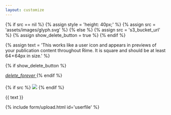 ```yaml
---
layout: customize
---
```


{% if src == nil  %}
{% assign style = 'height: 40px;' %}
{% assign src = 'assets/images/glyph.svg' %}
{% else %}
{% assign src = 's3_bucket_url' %}
{% assign show_delete_button = true %}
{% endif %}

{% assign text = 'This works like a user icon and appears in previews of your publication content throughout Rime. It is square and should be at least 64 × 64px in size.' %}

{% if show_delete_button %}
<!-- Icon button -->
<a href="{{ site.url }}/customize/remove-image/'.{{ type }}" class="mdl-button mdl-js-button mdl-button--icon pull-right">
    <i class="material-icons">delete_forever</i>
</a>
{% endif %}

{% if src %}
<img src="{{ site.url }}/{{ src }}" style="{{ style }} padding-bottom: 20px; padding-top: 5px;" />
{% endif %}

<p>{{ text }}</p>

{% include form/upload.html id='userfile' %}